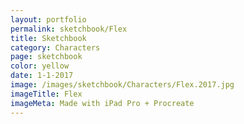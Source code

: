 ```yaml
---
layout: portfolio
permalink: sketchbook/Flex
title: Sketchbook
category: Characters
page: sketchbook
color: yellow
date: 1-1-2017
image: /images/sketchbook/Characters/Flex.2017.jpg
imageTitle: Flex
imageMeta: Made with iPad Pro + Procreate
---
```

